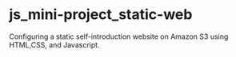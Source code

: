# js_mini-project_static-web
Configuring a static self-introduction website on Amazon S3 using HTML,CSS, and Javascript.
